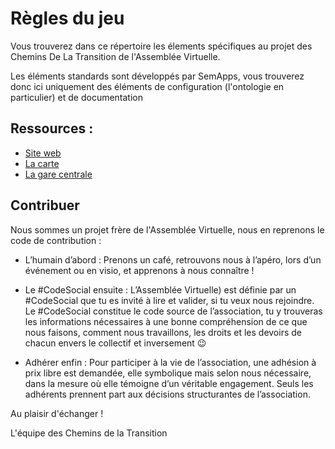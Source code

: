 # Règles du jeu
Vous trouverez dans ce répertoire les élements spécifiques au projet des Chemins De La Transition de l'Assemblée Virtuelle.

Les éléments standards sont développés par SemApps, vous trouverez donc ici uniquement des éléments de configuration (l'ontologie en particulier) et de documentation

## Ressources :
* [Site web](http://lescheminsdelatransition.org/)
* [La carte](https://lescheminsdelatransition.gogocarto.fr/)
* [La gare centrale](http://lescheminsdelatransition.org/garecentrale/)

## Contribuer

Nous sommes un projet frère de l'Assemblée Virtuelle, nous en reprenons le code de contribution :

* L’humain d’abord :
Prenons un café, retrouvons nous à l’apéro, lors d’un événement ou en visio, et apprenons à nous connaître !

* Le #CodeSocial ensuite :
L’Assemblée Virtuelle) est définie par un #CodeSocial que tu es invité à lire et valider, si tu veux nous rejoindre. Le #CodeSocial constitue le code source de l’association, tu y trouveras les informations nécessaires à une bonne compréhension de ce que nous faisons, comment nous travaillons, les droits et les devoirs de chacun envers le collectif et inversement 😉

* Adhérer enfin : 
Pour participer à la vie de l’association, une adhésion à prix libre est demandée, elle symbolique mais selon nous nécessaire, dans la mesure où elle témoigne d’un véritable engagement. Seuls les adhérents prennent part aux décisions structurantes de l’association.

Au plaisir d'échanger ! 

L'équipe des Chemins de la Transition
